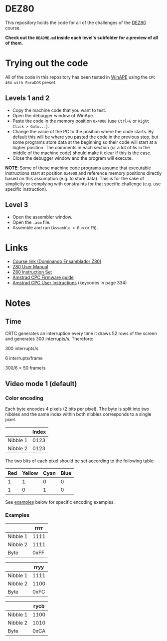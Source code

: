# DEZ80

This repository holds the code for all of the challenges of the [DEZ80][dez80] course.

**Check out the `README.md` inside each level's subfolder for a preview of all of them.**

# Trying out the code

All of the code in this repository has been tested in [WinAPE](http://www.winape.net/) using the `CPC 464 with ParaDOS` preset.

## Levels 1 and 2

- Copy the machine code that you want to test.
- Open the debugger window of WinApe.
- Paste the code in the memory position `0x4000` (use `Ctrl+G` or `Right Click > Goto...`).
- Change the value of the PC to the position where the code starts. By default this will be where you pasted the code in the previous step, but some programs store data at the beginning so their code will start at a higher position. The comments in each section (or a lot of `0`s in the middle of the machine code) should make it clear if this is the case.
- Close the debugger window and the program will execute.

**NOTE**: Some of these machine code programs assume that executable instructions start at position `0x4000` and reference memory positions directly based on this assumption (e.g. to store data). This is for the sake of simplicity or complying with constraints for that specific challenge (e.g. use specific instruction).

## Level 3

- Open the assembler window.
- Open the `.asm` file.
- Assemble and run (`Assemble > Run` or `F9`).

# Links

- [Course link (Dominando Ensamblador Z80)][dez80]
- [Z80 User Manual][user-manual]
- [Z80 Instruction Set][instruction-set]
- [Amstrad CPC Firmware guide][firmware-guide]
- [Amstrad CPC User Instructions][user-instructions] (keycodes in page 334)

# Notes

## Time

CRTC generates an interruption every time it draws 52 rows of the screen and generates 300 interrupts/s. Therefore:

300 interrupts/s

6 interrupts/frame

300/6 = 50 frame/s

## Video mode 1 (default)

### Color encoding

Each byte encodes 4 pixels (2 bits per pixel). The byte is split into two nibbles and the same index within both nibbles corresponds to a single pixel.

|        | Index |
|--------|-------|
|Nibble 1|  0123 |
|Nibble 2|  0123 |

The two bits of each pixel should be set according to the following table:

| Red | Yellow | Cyan | Blue |
|-----|--------|------|------|
|  1  |    1   |   0  |   0  |
|  1  |    0   |   1  |   0  |

See [examples](#examples) below for specific encoding examples.

### Examples

|        |  rrrr |
|--------|-------|
|Nibble 1|  1111 |
|Nibble 2|  1111 |
|Byte    |  0xFF |

|        |  rryy |
|--------|-------|
|Nibble 1|  1111 |
|Nibble 2|  1100 |
|Byte    |  0xFC |

|        |  rycb |
|--------|-------|
|Nibble 1|  1100 |
|Nibble 2|  1010 |
|Byte    |  0xCA |


[dez80]: https://profesorretroman.com/course/view.php?id=2
[user-manual]: https://www.z80cpu.eu/mirrors/www.z80.info/zip/z80cpu_um.pdf
[user-instructions]: https://www.cpcwiki.eu/manuals/AmstradCPC6128-hypertext-en-Sinewalker.pdf
[firmware-guide]: http://www.cantrell.org.uk/david/tech/cpc/cpc-firmware/firmware.pdf
[instruction-set]: https://clrhome.org/table/
